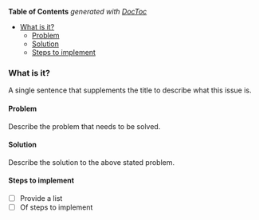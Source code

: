 <!-- START doctoc generated TOC please keep comment here to allow auto update -->
<!-- DON'T EDIT THIS SECTION, INSTEAD RE-RUN doctoc TO UPDATE -->
**Table of Contents**  *generated with [DocToc](https://github.com/thlorenz/doctoc)*

- [What is it?](#what-is-it)
  - [Problem](#problem)
  - [Solution](#solution)
  - [Steps to implement](#steps-to-implement)

<!-- END doctoc generated TOC please keep comment here to allow auto update -->

### What is it?

A single sentence that supplements the title to describe what this issue is.

#### Problem

Describe the problem that needs to be solved.

#### Solution

Describe the solution to the above stated problem.

#### Steps to implement

- [ ] Provide a list
- [ ] Of steps to implement   
